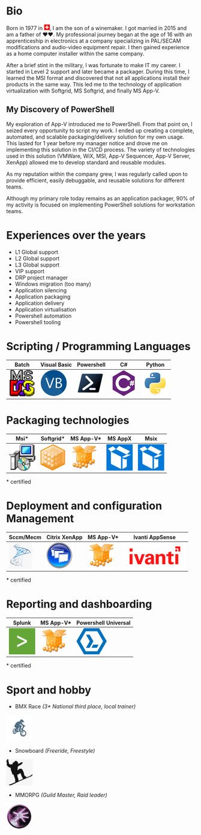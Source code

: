 # Bio

Born in 1977 in <img src="/assets/ch.svg" alt="SwissFlag" width="15"/>, I am the son of a winemaker. I got married in 2015 and am a father of ❤️❤️. My professional journey began at the age of 16 with an apprenticeship in electronics at a company specializing in PAL/SECAM modifications and audio-video equipment repair. I then gained experience as a home computer installer within the same company.

After a brief stint in the military, I was fortunate to make IT my career. I started in Level 2 support and later became a packager. During this time, I learned the MSI format and discovered that not all applications install their products in the same way. This led me to the technology of application virtualization with Softgrid, MS Softgrid, and finally MS App-V.

## My Discovery of PowerShell

My exploration of App-V introduced me to PowerShell. From that point on, I seized every opportunity to script my work. I ended up creating a complete, automated, and scalable packaging/delivery solution for my own usage.
This lasted for 1 year before my manager notice and drove me on implementing this solution in the CI/CD process.
The variety of technologies used in this solution (VMWare, WiX, MSI, App-V Sequencer, App-V Server, XenApp) allowed me to develop standard and reusable modules.

As my reputation within the company grew, I was regularly called upon to provide efficient, easily debuggable, and reusable solutions for different teams.

Although my primary role today remains as an application packager, 90% of my activity is focused on implementing PowerShell solutions for workstation teams.

# Experiences over the years

* L1 Global support
* L2 Global support
* L3 Global support
* VIP support
* DRP project manager
* Windows migration (too many)
* Application silencing
* Application packaging
* Application delivery
* Application virtualisation
* Powershell automation
* Powershell tooling

# Scripting / Programming Languages

| Batch | Visual Basic | Powershell | C# | Python |
|------ |------------- |----------- |--- |------- |
| <img src="./assets/msdos-original.svg" alt="MSDosLogo" Height="70"> | <img src="./assets/visualbasic-original.svg" alt="VBLogo" Height="70"> | <img src="./assets/powershell-original.svg" alt="PowershellLogo" Height="70"> | <img src="./assets/csharp-plain.svg" alt="C#logo" Height="70"> | <img src="./assets//python-original.svg" alt="PythonLogo" Height="70"> |

# Packaging technologies

| Msi* | Softgrid* | MS App-V* | MS AppX | Msix |
|----- |---------- |---------- |-------- |----- |
| <img src="./assets/WindowsInstaller.png" alt="MSILogo" Height="70"> | <img src="./assets/softgrid.png" alt="SoftGridLogo" Height="70"> | <img src="./assets/appv.png" alt="AppVLogo" Height="70"> | <img src="./assets/msix.png" alt="AppxLogo" Height="70"> | <img src="./assets/msix.png" alt="MSIXLogo" Height="70"> |

\* certified

# Deployment and configuration Management

| Sccm/Mecm | Citrix XenApp | MS App-V* | Ivanti AppSense |
|---------- |-------------- |---------- |---------------- |
| <img src="./assets/sccm.png" alt="sccm" Height="70"> | <img src="./assets/XenApp.png" alt="XenApp" Height="70"> | <img src="./assets/appv.png" alt="AppVLogo" Height="70"> | <img src="./assets/Ivanti_Logo_RGB_red.svg.png" alt="IvantiLogo" Height="70"> |

\* certified

# Reporting and dashboarding

| Splunk | MS App-V* | Powershell Universal |
|------- |--------- |--------------------- |
| <img src="./assets/splunk.png" alt="Splunk" Height="70"> | <img src="./assets/appv.png" alt="AppVLogo" Height="70"> | <img src="./assets/PSU.png" alt="PsuLogo" Height="70"> |

\* certified

# Sport and hobby

* BMX Race *(3\* National third place, local trainer)* 

<img src="./assets/BMX.webp" alt="BMX" Height="70">

* Snowboard *(Freeride, Freestyle)*

<img src="./assets/Snowboard.png" alt="Snowboard" Height="70">  

* MMORPG *(Guild Master, Raid leader)* 

<img src="./assets/Warlock_Icon_wow.webp" alt="Warlock" Height="70">